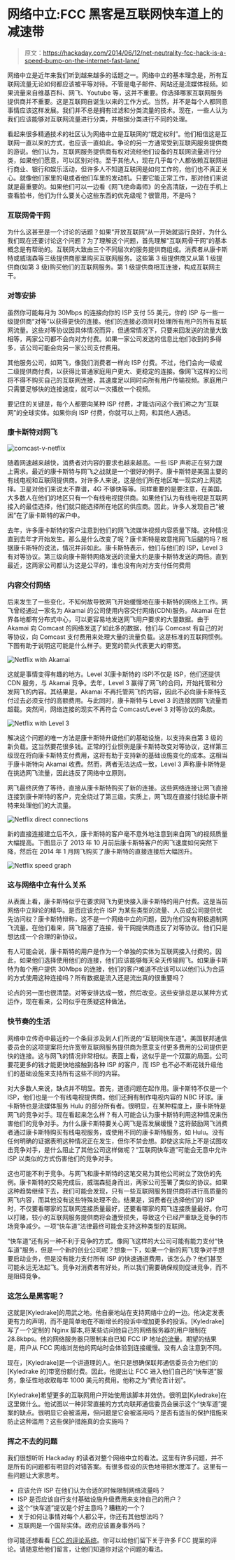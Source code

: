 # 网络中立:FCC 黑客是互联网快车道上的减速带

> 原文：<https://hackaday.com/2014/06/12/net-neutrality-fcc-hack-is-a-speed-bump-on-the-internet-fast-lane/>

网络中立是近年来我们听到越来越多的话题之一。网络中立的基本理念是，所有互联网流量无论如何都应该被平等对待。不管是电子邮件、网站还是流媒体视频。如果流量来自维基百科、网飞、Youtube 等，这并不重要。你选择哪家互联网服务提供商并不重要。这是互联网自诞生以来的工作方式。当然，并不是每个人都同意事情应该这样发展。我们并不总是拥有过滤和分类流量的技术。现在，一些人认为我们应该能够对互联网流量进行分类，并根据分类进行不同的处理。

看起来很多精通技术的社区认为网络中立是互联网的“既定权利”。他们相信这是互联网一直以来的方式，也应该一直如此。争论的另一方通常受到互联网服务提供商的游说。他们认为，互联网服务提供商有权对流经他们设备的互联网流量进行分类，如果他们愿意，可以区别对待。至于其他人，现在几乎每个人都依赖互联网进行商业、银行和娱乐活动，但许多人不知道互联网是如何工作的，他们也不真正关心。就像他们家里的电或者他们车里的发动机。只要它能正常工作，那对他们来说就是最重要的。如果他们可以一边看《网飞绝命毒师》的全高清版，一边在手机上查看脸书，他们为什么要关心这些东西的优先级呢？很管用，不是吗？

### 互联网骨干网

为什么这甚至是一个讨论的话题？如果“开放互联网”从一开始就运行良好，为什么我们现在还要讨论这个问题？为了理解这个问题，首先理解“互联网骨干网”的基本概念是有帮助的。互联网大致由三个不同层次的服务提供商组成。消费者从康卡斯特或威瑞森等三级提供商那里购买互联网服务。这些第 3 级提供商又从第 1 级提供商(如第 3 级)购买他们的互联网服务。第 1 级提供商相互连接，构成互联网主干。

### 对等安排

虽然你可能每月为 30Mbps 的连接向你的 ISP 支付 55 美元，你的 ISP 与一些一级提供商“对等”以获得更快的连接。他们的连接必须同时处理所有用户的所有互联网流量。这些对等协议因具体情况而异，但通常情况下，只要来回发送的流量大致相等，两家公司都不会向对方付费。如果一家公司发送的信息比他们收到的多得多，该公司可能会向另一家公司支付费用。

其他服务公司，如网飞，像我们消费者一样向 ISP 付费。不过，他们会向一级或二级提供商付费，以获得比普通家庭用户更大、更稳定的连接。像网飞这样的公司将不得不购买自己的互联网连接，其速度足以同时向所有用户传输视频。家庭用户只需要足够快的连接速度，就可以一次播放一个视频。

要记住的关键是，每个人都要向某种 ISP 付费，才能访问这个我们称之为“互联网”的全球实体。如果你向 ISP 付费，你就可以上网，和其他人通话。

### 康卡斯特对网飞

![comcast-v-netflix](img/8fe44093fa728e31f2cbad606400b054.png)

随着网速越来越快，消费者对内容的要求也越来越高。一些 ISP 声称正在努力跟上需求。最近的康卡斯特与网飞之战就是一个很好的例子。康卡斯特是美国主要的有线电视和互联网提供商。对许多人来说，这是他们所在地区唯一现实的上网选择。卫星对他们来说太不靠谱，4G 不够快等等。同样重要的是要注意，在美国，大多数人在他们的地区只有一个有线电视提供商。如果他们认为有线电视是互联网接入的最佳选择，他们就只能选择所在地区的供应商。因此，许多人发现自己“被困”在了康卡斯特的客户中。

去年，许多康卡斯特的客户注意到他们的网飞流媒体视频内容质量下降。这种情况直到去年才开始发生。那么是什么改变了呢？康卡斯特是故意拖网飞后腿的吗？根据康卡斯特的说法，情况并非如此。康卡斯特表示，他们与他们的 ISP，Level 3 有对等协议。第三级向康卡斯特网络发送的流量大约是康卡斯特发送的两倍。直到最近，这两家公司都认为这是公平的，谁也没有向对方支付任何费用

### 内容交付网络

后来发生了一些变化，不知何故导致网飞开始缓慢地在康卡斯特的网络上工作。网飞曾经通过一家名为 Akamai 的公司使用内容交付网络(CDN)服务。Akamai 在世界各地都有分布式中心，可以更容易地发送网飞用户要求的大量数据。由于 Akamai 向 Comcast 的网络发送了如此多的数据，他们与 Comcast 有自己的对等协议，向 Comcast 支付费用来处理大量的流量负载。这是标准的互联网惯例。下图有助于说明这可能是什么样子。更宽的箭头代表更大的带宽。

![Netflix with Akamai](img/33d378ca7724554910bfcd44732db036.png)

这就是事情变得有趣的地方。Level 3(康卡斯特的 ISP)不仅是 ISP，他们还提供 CDN 服务，与 Akamai 竞争。去年，Level 3 赢得了网飞的合同，开始托管和分发网飞的内容。其结果是，Akamai 不再托管网飞的内容，因此不必向康卡斯特支付过去必须支付的高额费用。与此同时，康卡斯特与 Level 3 的连接因网飞流量而超载。突然间，网络连接的现实不再符合 Comcast/Level 3 对等协议的条款。

![Netflix with Level 3](img/12198bd8e472e7ab94c9ea84feae858e.png)

解决这个问题的唯一方法是康卡斯特升级他们的基础设施，以支持来自第 3 级的新负载。这当然要花很多钱。正常的行业惯例是康卡斯特改变对等协议，这样第三级现在将向康卡斯特支付费用，这将有助于支持新的基础设施变化的成本。这相当于康卡斯特向 Akamai 收费。然而，两者无法达成一致，Level 3 声称康卡斯特是在挑选网飞流量，因此违反了网络中立原则。

网飞最终厌倦了等待，直接从康卡斯特购买了新的连接。这些网络连接让网飞直接连接到康卡斯特的客户，完全绕过了第三级。实质上，网飞现在直接付钱给康卡斯特来处理他们的大流量。

![Netflix direct connections](img/0a5691d4712d9c81fdb147df62bf6886.png)

新的直接连接建立后不久，康卡斯特的客户毫不意外地注意到来自网飞的视频质量大幅提高。下图显示了 2013 年 10 月前后康卡斯特客户的网飞速度如何突然下降，然后在 2014 年 1 月网飞购买了康卡斯特的直接连接后大幅回升。

![Netflix speed graph](img/ec8c7b84d766b63e0c075fbd052f1ed2.png)

### 这与网络中立有什么关系

从表面上看，康卡斯特似乎在要求网飞为更快接入康卡斯特的用户付费。这是当前网络中立辩论的精华。是否应该允许 ISP 为某些类型的流量、人员或公司提供优先访问权？康卡斯特辩称，这不是一个网络中立的问题，因为他们没有积极遏制网飞流量。在他们看来，网飞阻塞了连接，骨干网提供商违反了对等协议。他们只是想达成一个合理的新协议。

有人可能会说，康卡斯特的用户是作为一个单独的实体为互联网接入付费的。因此，如果他们选择使用他们的连接，他们应该能够每天全天传输网飞。如果康卡斯特为每个用户提供 30Mbps 的连接，他们的客户难道不应该可以以他们认为合适的方式使用这种连接吗？所有数据是流入还是流出真的很重要吗？

论点的另一面也很清楚。对等安排达成一致，然后改变。这些安排总是以某种方式运作，现在看来，公司似乎在质疑这种做法。

### 快节奏的生活

网络中立传奇中最近的一个条目涉及到人们所说的“互联网快车道”。美国联邦通信委员会的这项提案将允许宽带互联网服务提供商为愿意支付更多费用的公司提供更快的连接。这与网飞的情况非常相似。表面上看，这似乎是一个双赢的局面。公司要花更多的钱才能更快地接触到各种 ISP 的客户，而 ISP 也不必不断花钱升级他们的基础设施来支持所有这些不同的内容。

对大多数人来说，缺点并不明显。首先，道德问题在起作用。康卡斯特不仅是一个 ISP，他们也是一个有线电视提供商。他们还拥有制作电视内容的 NBC 环球。康卡斯特也是流媒体服务 Hulu 的部分所有者。很明显，在某种程度上，康卡斯特是网飞的竞争对手。现在看起来怎么样？有人可能会认为康卡斯特利用这种情况来伤害他们的竞争对手。为什么康卡斯特要关心网飞是否发展缓慢？这将鼓励网飞消费者通过康卡斯特购买有线电视服务，或使用不同的康卡斯特服务，如 Hulu。没有任何明确的证据表明这种情况正在发生，但你不禁会想。即使这实际上不是试图攻击竞争对手，是什么阻止了其他公司这样做呢？“互联网快车道”可能会无意中允许 ISP 以类似的方式伤害他们的竞争对手。

这也可能不利于竞争。与网飞和康卡斯特的这笔交易为其他公司树立了效仿的先例。康卡斯特的交易完成后，威瑞森挺身而出，两家公司签署了类似的协议。如果这种趋势继续下去，我们可能会发现，只有一些互联网服务提供商将进行高质量的网飞内容，而其他没有这些特殊处理不会。结果是，消费者在选择他们的 ISP 时，不仅要看哪家的互联网连接质量最好，还要看哪家的网飞连接质量最好。你可以打赌，较小的互联网服务提供商将会遭受损失，导致这个已经严重缺乏竞争的市场竞争减少。一项“快车道”法律最终可能会支持这种类型的互联网。

“快车道”还有另一种不利于竞争的方式。像网飞这样的大公司可能有能力支付“快车道”服务，但是一个新的创业公司呢？想象一下，如果一个新的网飞竞争对手想要启动业务，但是没有能力支付所有 ISP 的快速通道费用，该怎么办？他们甚至可能永远无法起飞。竞争对消费者有好处，所以我们需要确保规则促进竞争，而不是阻碍竞争。

### 这怎么是黑客呢？

这就是[Kyledrake]的用武之地。他自豪地站在支持网络中立的一边。他决定发表更有力的声明，而不是简单地在不断增长的投诉中增加更多的投诉。[Kyledrake]写了一个定制的 Nginx 脚本,将某些访问他自己的网络服务器的用户限制在 28.8kbps。他的网络服务器只限制来自已知 FCC IP 地址[的流量](https://news.ycombinator.com/item?id=7716915 "Known FCC IP Addresses")。期望的结果是，用户从 FCC 网络浏览他的网站时会体验到连接缓慢。没有人会注意到不同。

现在，[Kyledrake]是一个讲道理的人。他只是想确保联邦通信委员会为他们的[Kyledrake 的]带宽份额付费。因此，他提出让 FCC 进入他们自己的“快车道”服务，象征性地收取每年 1000 美元的费用。他称之为“费伦吉计划”。

[Kyledrake]希望更多的互联网用户开始使用该脚本并效仿。很明显[Kyledrake]在这里做什么。他试图以一种非常直接的方式向联邦通信委员会展示这个“快车道”提案的缺点。很明显它会被滥用，但问题是它会被滥用吗？是否有适当的保护措施来防止这种滥用？这些保护措施真的会实施吗？

### 挥之不去的问题

我们很想听听 Hackaday 的读者对整个网络中立的看法。这里有许多问题，并不是所有的问题都有明显的对错答案。有很多假设的灰色地带把水搅浑了。这里有一些问题让大家思考。

*   应该允许 ISP 在他们认为合适的时候限制网络流量吗？
*   ISP 是否应该自行支付基础设施升级费用来支持自己的用户？
*   这个“快车道”提议是个好主意吗？糟糕的一个？
*   关于如何让事情对每个人都公平，你还有其他想法吗？
*   互联网是一个国际实体。政府应该置身事外吗？

你可能还想看看 [FCC 的评论系统](http://www.fcc.gov/comments "FCC Comment System")。你可以给他们留下关于许多 FCC 提案的评论。请随意给他们留言，让他们知道你对这个问题的看法。